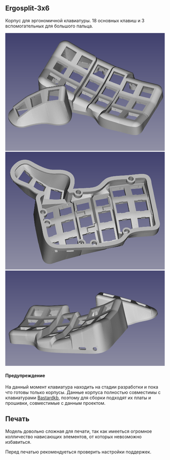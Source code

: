 ##  Ergosplit-3x6
Корпус для эргономичной клавиатуры. 18 основных клавиш и 3 вспомогательных для большого пальца.

![](img/2023-09-04_11-22.png)
![](img/2023-09-04_11-23.png)
![](img/2023-09-04_11-23_1.png)
#### Предупреждение
На данный момент клавиатура находить на стадии разработки и пока что готовы только корпусы. Данные корпуса полностью совместимы с клавиатурами [Bastardkb](https://github.com/Bastardkb), поэтому для сборки подходят их платы и прошивки, совместимые с данным проектом.
## Печать
Модель довольно сложная для печати, так как имееться огромное колличество нависающих элементов, от которых невозможно избавиться.

Перед печатью рекомендуеться проверить настройки поддержек.

